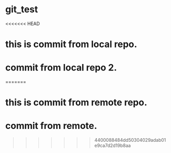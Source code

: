 # git_test
<<<<<<< HEAD
# this is commit from local repo.
# commit from local repo 2.
=======
# this is commit from remote repo.
# commit from remote.
>>>>>>> 4400088484dd50304029adab01e9ca7d2d19b8aa
